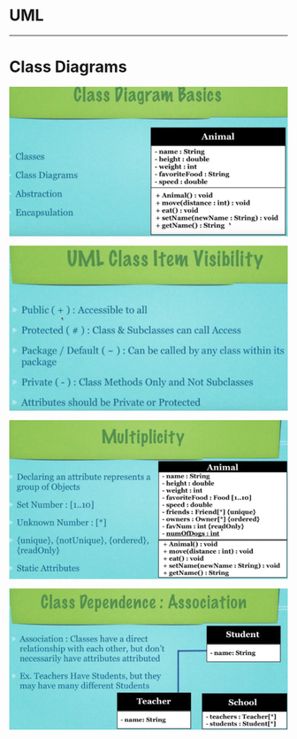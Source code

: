 # UML
---

# Class Diagrams

![class_diagram_basics](./_imageUML/class_diagram_basics.PNG)

![class_visibility](./_imageUML/class_visibility.PNG)

![multiplicity](./_imageUML/multiplicity.PNG)

![association](./_imageUML/association.PNG)
